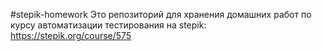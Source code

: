 #stepik-homework
Это репозиторий для хранения домашних работ по курсу автоматизации тестирования на stepik: https://stepik.org/course/575